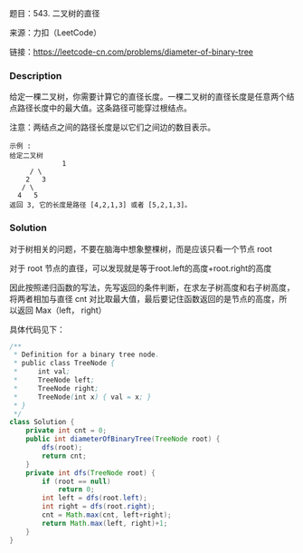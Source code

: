 题目：543. 二叉树的直径

来源：力扣（LeetCode）

链接：https://leetcode-cn.com/problems/diameter-of-binary-tree



### Description

给定一棵二叉树，你需要计算它的直径长度。一棵二叉树的直径长度是任意两个结点路径长度中的最大值。这条路径可能穿过根结点。

注意：两结点之间的路径长度是以它们之间边的数目表示。

    示例 :
    给定二叉树
    			 1
         / \
        2   3
       / \     
      4   5    
    返回 3, 它的长度是路径 [4,2,1,3] 或者 [5,2,1,3]。
### Solution

对于树相关的问题，不要在脑海中想象整棵树，而是应该只看一个节点 root

对于 root 节点的直径，可以发现就是等于root.left的高度+root.right的高度

因此按照递归函数的写法，先写返回的条件判断，在求左子树高度和右子树高度，将两者相加与直径 cnt 对比取最大值，最后要记住函数返回的是节点的高度，所以返回 Max（left， right）

具体代码见下：

```java
/**
 * Definition for a binary tree node.
 * public class TreeNode {
 *     int val;
 *     TreeNode left;
 *     TreeNode right;
 *     TreeNode(int x) { val = x; }
 * }
 */
class Solution {
    private int cnt = 0;
    public int diameterOfBinaryTree(TreeNode root) {
        dfs(root);
        return cnt;
    }
    private int dfs(TreeNode root) {
        if (root == null)
            return 0;
        int left = dfs(root.left);
        int right = dfs(root.right);
        cnt = Math.max(cnt, left+right);
        return Math.max(left, right)+1;
    }
}
```

